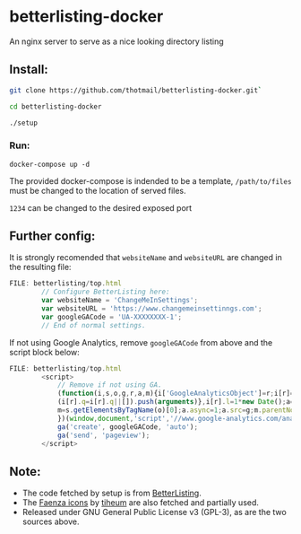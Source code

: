 # betterlisting-docker
An nginx server to serve as a nice looking directory listing

## Install:
 ```bash
 git clone https://github.com/thotmail/betterlisting-docker.git`
 
 cd betterlisting-docker
 
 ./setup
```
### Run:
`docker-compose up -d`

The provided docker-compose is indended to be a template, `/path/to/files` must be changed to the location of served files.

`1234` can be changed to the desired exposed port


## Further config:
It is strongly recomended that `websiteName` and `websiteURL` are changed in the resulting file:

```javascript
FILE: betterlisting/top.html
		// Configure BetterListing here:
		var websiteName = 'ChangeMeInSettings';
		var websiteURL = 'https://www.changemeinsettinngs.com';
		var googleGACode = 'UA-XXXXXXXX-1';
		// End of normal settings.
```
If not using Google Analytics, remove `googleGACode` from above and the script block below:
```javascript
FILE: betterlisting/top.html
		<script>
		    // Remove if not using GA.
			(function(i,s,o,g,r,a,m){i['GoogleAnalyticsObject']=r;i[r]=i[r]||function(){
			(i[r].q=i[r].q||[]).push(arguments)},i[r].l=1*new Date();a=s.createElement(o),
			m=s.getElementsByTagName(o)[0];a.async=1;a.src=g;m.parentNode.insertBefore(a,m)
			})(window,document,'script','//www.google-analytics.com/analytics.js','ga');
			ga('create', googleGACode, 'auto');
			ga('send', 'pageview');
		</script>

```

## Note:

- The code fetched by setup is from [BetterListing](https://gitlab.com/devCoster/BetterListing).
- The [Faenza icons](http://tiheum.deviantart.com/art/Faenza-Icons-173323228) by [tiheum](http://tiheum.deviantart.com/) are also fetched and partially used.
- Released under GNU General Public License v3 (GPL-3), as are the two sources above.
